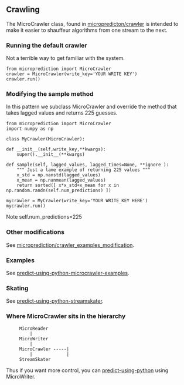## Crawling

The MicroCrawler class, found in [micropredicton/crawler](https://github.com/microprediction/microprediction/blob/master/microprediction/crawler.py) is intended to
make it easier to shauffeur algorithms from one stream to the next. 

### Running the default crawler
Not a terrible way to get familiar with the system. 

    from microprediction import MicroCrawler
    crawler = MicroCrawler(write_key='YOUR WRITE KEY')
    crawler.run()


### Modifying the sample method
In this pattern we subclass MicroCrawler and override the method that takes lagged values and returns 225 guesses. 

    from microprediction import MicroCrawler
    import numpy as np 
    
    class MyCrawler(MicroCrawler):

    def __init__(self,write_key,**kwargs):
        super().__init__(**kwargs)

    def sample(self, lagged_values, lagged_times=None, **ignore ):
        """ Just a lame example of returning 225 values """
        x_std = np.nanstd(lagged_values)
        x_mean = np.nanmean(lagged_values)
        return sorted([ x*x_std+x_mean for x in np.random.randn(self.num_predictions) ])  

    mycrawler = MyCrawler(write_key='YOUR WRITE_KEY HERE')
    mycrawler.run()

Note self.num_predictions=225

### Other modifications
See [microprediction/crawler_examples_modification](https://github.com/microprediction/microprediction/tree/master/crawler_examples_modification). 


### Examples
See [predict-using-python-microcrawler-examples](https://microprediction.github.io/microprediction/predict-using-python-microcrawler-examples.html).

### Skating

See [predict-using-python-streamskater](https://microprediction.github.io/microprediction/streamskater.html).


### Where MicroCrawler sits in the hierarchy


         MicroReader
             |
         MicroWriter
             |
         MicroCrawler -----|
             |             |
         StreamSkater    


Thus if you want more control, you can [predict-using-python](https://microprediction.github.io/microprediction/predict-using-python.html) using MicroWriter. 
